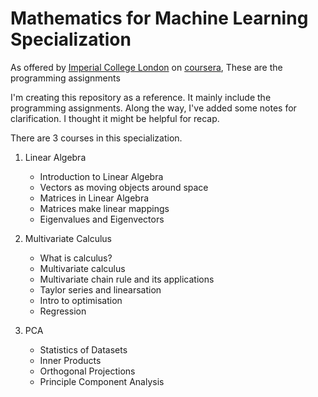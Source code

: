
# Mathematics for Machine Learning Specialization

As offered by [Imperial College London](https://www.imperial.ac.uk/) on [coursera](https://www.coursera.org/specializations/mathematics-machine-learning), These are the programming assignments

I'm creating this repository as a reference. It mainly include the programming assignments. 
Along the way, I've added some notes for clarification. 
I thought it might be helpful for recap.

There are 3 courses in this specialization.

1. Linear Algebra
    * Introduction to Linear Algebra
    * Vectors as moving objects around space
    * Matrices in Linear Algebra
    * Matrices make linear mappings
    * Eigenvalues and Eigenvectors
   

2. Multivariate Calculus
    * What is calculus?
    * Multivariate calculus
    * Multivariate chain rule and its applications
    * Taylor series and linearsation
    * Intro to optimisation
    * Regression


3. PCA
    * Statistics of Datasets
    * Inner Products
    * Orthogonal Projections
    * Principle Component Analysis